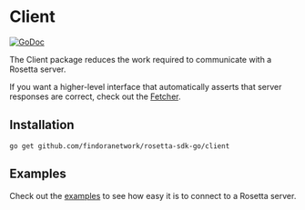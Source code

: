 # Client

[![GoDoc](https://img.shields.io/badge/go.dev-reference-007d9c?logo=go&logoColor=white&style=shield)](https://pkg.go.dev/github.com/findoranetwork/rosetta-sdk-go/client?tab=doc)

The Client package reduces the work required to communicate with a Rosetta server.

If you want a higher-level interface that automatically asserts that server responses
are correct, check out the [Fetcher](/fetcher).

## Installation

```shell
go get github.com/findoranetwork/rosetta-sdk-go/client
```

## Examples
Check out the [examples](/examples) to see how easy
it is to connect to a Rosetta server.
